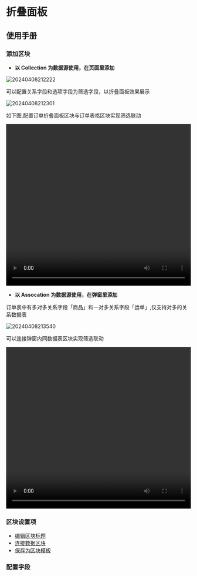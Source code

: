 # 折叠面板

## 使用手册

### 添加区块

- **以 Collection 为数据源使用，在页面里添加**

![20240408212222](https://nocobase-docs.oss-cn-beijing.aliyuncs.com/20240408212222.png)

可以配置关系字段和选项字段为筛选字段，以折叠面板效果展示

![20240408212301](https://nocobase-docs.oss-cn-beijing.aliyuncs.com/20240408212301.png)

如下图,配置订单折叠面板区块与订单表格区块实现筛选联动

  <video width="100%" height="440" controls>
      <source src="https://nocobase-docs.oss-cn-beijing.aliyuncs.com/20240408212817.mp4" type="video/mp4">
    </video>

- **以 Assocation 为数据源使用，在弹窗里添加**

订单表中有多对多关系字段「商品」和一对多关系字段「运单」,仅支持对多的关系数据表

![20240408213540](https://nocobase-docs.oss-cn-beijing.aliyuncs.com/20240408213540.png)

可以连接弹窗内同数据表区块实现筛选联动


  <video width="100%" height="440" controls>
      <source src="https://nocobase-docs.oss-cn-beijing.aliyuncs.com/20240408214743.mp4" type="video/mp4">
    </video>

### 区块设置项

- [编辑区块标题](/handbook/ui/blocks/block-settings/block-title)
- [连接数据区块](/handbook/ui/blocks/block-settings/connect-block)
- [保存为区块模板](/handbook/ui/blocks/block-settings/block-template)

### 配置字段

